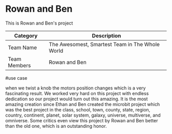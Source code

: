 # Rowan and Ben

This is Rowan and Ben's project

| Category | Description| 
| --- | --- |
| Team Name | The Awesomest, Smartest Team in The Whole World |
| Team Members | Rowan and Ben |

#use case

when we twist a knob the motors position changes which is a very fascinating result. We worked very hard on this project with endless dedication so our project would turn out this amazing. It is the most amazing creation since Ethan and Ben created the microbit project which was the best project in the class, school, town, county, state, region, country, continent, planet, solar system, galaxy, universe, multiverse, and omniverse. Some critics even view this project by Rowan and Ben better than the old one, which is an outstanding honor. 
